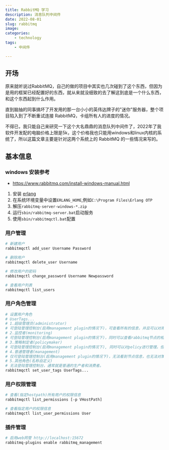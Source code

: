 ```yaml
---
title: RabbitMQ 学习
description: 消息队列中间件
date: 2022-08-01
slug: rabbitmq
image: 
categories:
    - technology
tags:
    - 中间件

---
```


## 开场
原来就听说过RabbitMQ，自己的做的项目中其实也几次碰到了这个东西，但因为是用的框架已经配置好的东西，就从来就没细致的去了解这到底是一个什么东西，和这个东西起到什么作用。

直到脑抽的同事搞坏了开发用的那一台小小的英伟达牌子的"迷你"服务器，整个项目陷入到了不断重试连接 RabbitMQ，卡组所有人的进度的情况。

不得已，我只能自己来研究一下这个大名鼎鼎的消息队列中间件了，2022年了我软件开发配的电脑价格上限是5k，这个价格我也只能用windows和linux内核的系统了，所以这篇文章主要是针对这两个系统上的 RabbitMQ 的一些情况来写的。

## 基本信息

### windows 安装参考
- https://www.rabbitmq.com/install-windows-manual.html

1. 安装 [erlang](https://erlang.org/download/otp_versions_tree.html)
2. 在系统环境变量中设置`ERLANG_HOME`,例如`C:\Program Files\Erlang OTP`
3. 解压`rabbitmq-server-windows-*.zip`
4. 运行`sbin/rabbitmq-server.bat`启动服务
5. 使用`sbin/rabbitmqctl.bat`配置


### 用户管理
```sh
# 新建用户
rabbitmqctl add_user Username Password

# 删除用户
rabbitmqctl delete_user Username

# 修改用户的密码
rabbitmqctl change_password Username Newpassword

# 查看用户列表
rabbitmqctl list_users
```

### 用户角色管理
```sh
# 设置用户角色
# UserTags...
# 1.超级管理员(administrator)
# 可登陆管理控制台(启用management plugin的情况下)，可查看所有的信息，并且可以对用户，策略(policy)进行操作
# 2.监控者(monitoring)
# 可登陆管理控制台(启用management plugin的情况下)，同时可以查看rabbitmq节点的相关信息(进程数，内存使用情况，磁盘使用情况等)
# 3.策略制定者(policymaker)
# 可登陆管理控制台(启用management plugin的情况下), 同时可以对policy进行管理。但无法查看节点的相关信息
# 4.普通管理者(management)
# 仅可登陆管理控制台(启用management plugin的情况下)，无法看到节点信息，也无法对策略进行管理。
# 5.其他角色(名称自定义)
# 无法登陆管理控制台，通常就是普通的生产者和消费者。
rabbitmqctl set_user_tags UserTags...
```

### 用户权限管理
```sh
# 查看(指定hostpath)所有用户的权限信息
rabbitmqctl list_permissions [-p VHostPath]

# 查看指定用户的权限信息
rabbitmqctl list_user_permissions User
```

### 插件管理
```sh
# 启用web网管 http://localhost:15672
rabbitmq-plugins enable rabbitmq_management
```
